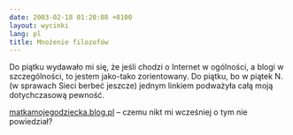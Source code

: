 ```yaml
---
date: 2003-02-18 01:20:08 +0100
layout: wycinki
lang: pl
title: Mnożenie filozofów
---
```


Do piątku wydawało mi się, że jeśli chodzi o Internet w ogólności, a blogi w szczególności, to jestem jako-tako zorientowany. Do piątku, bo w piątek N. (w sprawach Sieci berbeć jeszcze) jednym linkiem podważyła całą moją dotychczasową pewność.

[matkamojegodziecka.blog.pl](http://matkamojegodziecka.blog.pl/ 'filozof bloguje') – czemu nikt mi wcześniej o tym nie powiedział?
